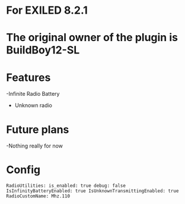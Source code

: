 # For EXILED 8.2.1

# The original owner of the plugin is BuildBoy12-SL


# Features

-Infinite Radio Battery
- Unknown radio


# Future plans

-Nothing really for now

# Config

``
RadioUtilities:
  is_enabled: true
  debug: false
  IsInfinityBatteryEnabled: true
  IsUnknownTransmittingEnabled: true
  RadioCustomName: Mhz.110
  ``
  

